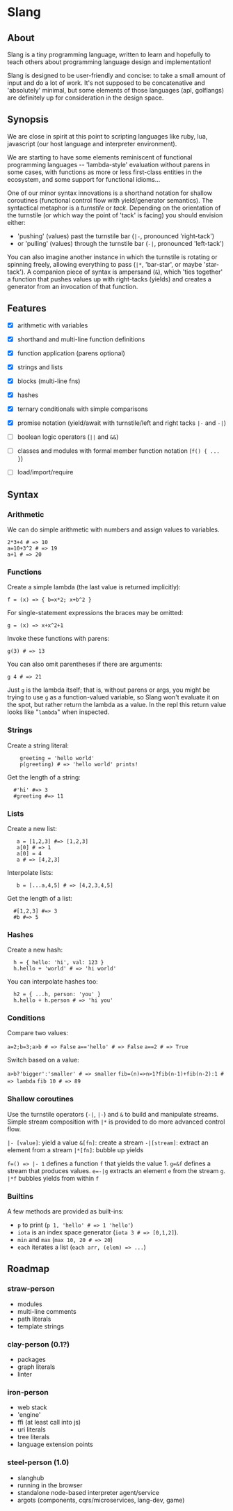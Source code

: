 # Slang


## About

Slang is a tiny programming language, written to learn and hopefully to teach others about programming language design and implementation! 

Slang is designed to be user-friendly and concise: to take a small amount of input and do a lot of work. It's not supposed to be concatenative and 'absolutely' minimal, but some elements of those languages (apl, golflangs) are definitely up for consideration in the design space.

## Synopsis

We are close in spirit at this point to scripting languages like ruby, lua, javascript (our host language and interpreter environment).

We are starting to have some elements reminiscent of functional programming languages -- 'lambda-style' evaluation without parens in some cases, with functions as more or less first-class entities in the ecosystem, and some support for functional idioms...

One of our minor syntax innovations is a shorthand notation for shallow coroutines (functional control flow with yield/generator semantics). The syntactical metaphor is a *turnstile* or *tack*. Depending on the orientation of the turnstile (or which way the point of 'tack' is facing) you should envision either:

  - 'pushing' (values) past the turnstile bar (`|-`, pronounced 'right-tack')
  - or 'pulling' (values) through the turnstile bar (`-|`, pronounced 'left-tack')

You can also imagine another instance in which the turnstile is rotating or spinning
freely, allowing everything to pass (`|*`, 'bar-star', or maybe 'star-tack'). A companion piece of syntax is ampersand (`&`), which 'ties together' a function that pushes values up with right-tacks (yields) and creates a generator from an invocation of that function.  

## Features
 - [x] arithmetic with variables
 - [x] shorthand and multi-line function definitions
 - [x] function application (parens optional)
 - [x] strings and lists
 - [x] blocks (multi-line fns)
 - [x] hashes
 - [x] ternary conditionals with simple comparisons
 - [x] promise notation (yield/await with turnstile/left and right tacks `|-` and `-|`)
 - [ ] boolean logic operators (`||` and `&&`)
 - [ ] classes and modules with formal member function notation (`f() { ... }`)
 - [ ] load/import/require

    

## Syntax


### Arithmetic

We can do simple arithmetic with numbers and assign values to variables.
 
    2*3+4 # => 10
    a=10+3^2 # => 19
    a+1 # => 20

### Functions

Create a simple lambda (the last value is returned implicitly):

    f = (x) => { b=x*2; x+b^2 }

For single-statement expressions the braces may be omitted:

    g = (x) => x+x^2+1

Invoke these functions with parens:

    g(3) # => 13

You can also omit parentheses if there are arguments:

    g 4 # => 21

Just `g` is the lambda itself; that is, without parens or args, you might be
trying to use `g` as a function-valued variable, so Slang won't evaluate it
on the spot, but rather return the lambda as a value. In the repl this
return value looks like "`lambda`" when inspected.

### Strings

Create a string literal:

```
    greeting = 'hello world'
    p(greeting) # => 'hello world' prints!
```

Get the length of a string:

```
  #'hi' #=> 3
  #greeting #=> 11
```

### Lists

Create a new list:

```
   a = [1,2,3] #=> [1,2,3]
   a[0] # => 1
   a[0] = 4
   a # => [4,2,3]
```

Interpolate lists:
```
   b = [...a,4,5] # => [4,2,3,4,5]
```

Get the length of a list:

```
  #[1,2,3] #=> 3
  #b #=> 5
```



### Hashes

Create a new hash:

```
  h = { hello: 'hi', val: 123 } 
  h.hello + 'world' # => 'hi world'
```

You can interpolate hashes too:

```
  h2 = { ...h, person: 'you' }
  h.hello + h.person # => 'hi you'
```

### Conditions

Compare two values:

```a=2;b=3;a>b # => False```
```a=='hello' # => False```
```a==2 # => True```

Switch based on a value:

```a>b?'bigger':'smaller' # => smaller``` 
```fib=(n)=>n>1?fib(n-1)+fib(n-2):1 # => lambda```
```fib 10 # => 89```

### Shallow coroutines

Use the turnstile operators (`-|`, `|-`) and `&` to build and manipulate
streams. Simple stream composition with `|*` is provided to do
more advanced control flow.

  `|- [value]`: yield a value
  `&[fn]`: create a stream
  `-|[stream]`: extract an element from a stream
  `|*[fn]`: bubble up yields

`f=() => |- 1` defines a function `f` that yields the value 1.
`g=&f` defines a stream that produces values.
`e=-|g` extracts an element `e` from the stream `g`.
`|*f` bubbles yields from within `f`

### Builtins

A few methods are provided as built-ins:

  - `p` to print (`p 1, 'hello' # => 1 'hello'`)
  - `iota` is an index space generator (`iota 3 # => [0,1,2]`). 
  - `min` and `max` (`max 10, 20 # => 20`)
  - `each` iterates a list (`each arr, (elem) => ...`)

## Roadmap

### straw-person

- modules
- multi-line comments
- path literals
- template strings

### clay-person (0.1?)

- packages
- graph literals
- linter

### iron-person

- web stack
- 'engine'
- ffi (at least call into js)
- uri literals
- tree literals
- language extension points

### steel-person (1.0)

- slanghub
- running in the browser
- standalone node-based interpreter agent/service
- argots (components, cqrs/microservices, lang-dev, game)